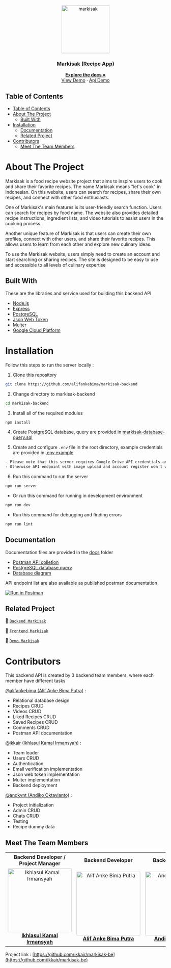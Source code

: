 <br />
<p align="center">
  <div align="center">
    <img height="150" src="./docs/readme/logo.png" alt="markisak" border="0"/>
  </div>
  <h3 align="center">Markisak (Recipe App)</h3>
  <p align="center">
    <a href="https://github.com/alifankebima/markisak-backend"><strong>Explore the docs »</strong></a>
    <br />
    <a href="https://markisak-fe.vercel.app">View Demo</a>
    ·
    <a href="https://markisak-be-production-ddec.up.railway.app">Api Demo</a>
  </p>
</p>

## Table of Contents

- [Table of Contents](#table-of-contents)
- [About The Project](#about-the-project)
  - [Built With](#built-with)
- [Installation](#installation)
  - [Documentation](#documentation)
  - [Related Project](#related-project)
- [Contributors](#contributors)
  - [Meet The Team Members](#meet-the-team-members)

# About The Project

Markisak is a food recipe website project that aims to inspire users to cook and share their favorite recipes. The name Markisak means "let's cook" in Indonesian. On this website, users can search for recipes, share their own recipes, and connect with other food enthusiasts.

One of Markisak's main features is its user-friendly search function. Users can search for recipes by food name. The website also provides detailed recipe instructions, ingredient lists, and video tutorials to assist users in the cooking process.

Another unique feature of Markisak is that users can create their own profiles, connect with other users, and share their favorite recipes. This allows users to learn from each other and explore new culinary ideas.

To use the Markisak website, users simply need to create an account and start searching or sharing recipes. The site is designed to be easy to use and accessible to all levels of culinary expertise

## Built With

These are the libraries and service used for building this backend API

- [Node.js](https://nodejs.org)
- [Express](https://expressjs.com)
- [PostgreSQL](https://www.postgresql.org)
- [Json Web Token](https://jwt.io)
- [Multer](https://github.com/expressjs/multer)
- [Google Cloud Platform](https://cloud.google.com)

# Installation

Follow this steps to run the server locally :

1. Clone this repository

```sh
git clone https://github.com/alifankebima/markisak-backend
```

2. Change directory to markisak-backend

```sh
cd markisak-backend
```

3. Install all of the required modules

```sh
npm install
```

4. Create PostgreSQL database, query are provided in [markisak-database-query.sql](./docs/markisak-database-query.sql)

5. Create and configure `.env` file in the root directory, example credentials are provided in [.env.example](./.env.example)

```txt
- Please note that this server requires Google Drive API credentials and Gmail service account
- Otherwise API endpoint with image upload and account register won't work properly
```

6. Run this command to run the server

```sh
npm run server
```

- Or run this command for running in development environment

```sh
npm run dev
```

- Run this command for debugging and finding errors

```sh
npm run lint
```

## Documentation

Documentation files are provided in the [docs](./docs) folder

- [Postman API colletion](./docs/Markisak-be.postman_collection.json)
- [PostgreSQL database query](./docs/markisak-database-query.sql)
- [Database diagram](./docs/markisak-database-diagram.png)

API endpoint list are also available as published postman documentation

[![Run in Postman](https://run.pstmn.io/button.svg)](https://documenter.getpostman.com/view/26309865/2s93XsYSGG)

## Related Project

:rocket: [`Backend Markisak`](https://github.com/alifankebima/markisak-backend)

:rocket: [`Frontend Markisak`](https://github.com/alifankebima/markisak-frontend)

:rocket: [`Demo Markisak`](https://markisak-fe.vercel.app/)

# Contributors

This backend API is created by 3 backend team members, where each member have different tasks

[@alifankebima (Alif Anke Bima Putra)](https://github.com/alifankebima) :

- Relational database design
- Recipes CRUD
- Videos CRUD
- Liked Recipes CRUD
- Saved Recipes CRUD
- Comments CRUD
- Postman API documentation

[@ikkair (Ikhlasul Kamal Irmansyah)](https://github.com/ikkair) :

- Team leader
- Users CRUD
- Authentication
- Email verification implementation
- Json web token implementation
- Multer implementation
- Backend deployment

[@andkvnt (Andiko Oktavianto)](https://github.com/andkvnt) :

- Project initialization
- Admin CRUD
- Chats CRUD
- Testing
- Recipe dummy data

## Meet The Team Members

<center>
  <table align="center">
    <tr >
      <th >Backend Developer / Project Manager</th>
      <th >Backend Developer</th>
      <th >Backend Developer</th>
      <th >Frontend Developer</th>
      <th >Frontend Developer</th>
      <th >Frontend Developer</th>
    </tr>
    <tr >
      <td align="center">
        <a href="https://github.com/ikkair">
          <img width="200"  src="./docs/readme/kamal.jpg" alt="Ikhlasul Kamal Irmansyah"><br/>
          <b>Ikhlasul Kamal Irmansyah</b>
        </a>
      </td>
      <td align="center">
        <a href="https://github.com/alifankebima">
          <img width="200"  src="./docs/readme/alif.jpg" alt="Alif Anke Bima Putra"><br/>
          <b>Alif Anke Bima Putra</b>
        </a>
      </td>
      <td align="center">
        <a href="https://github.com/andkvnt">
          <img width="200"  src="./docs/readme/andhiko.jpg" alt="Andiko Oktavianto"><br/>
          <b>Andiko Oktavianto</b>
        </a>
      </td>
      <td align="center">
        <a href="https://github.com/mhmdiamd">
          <img width="200"   src="./docs/readme/ilham.jpg" alt="Muhamad Ilham Darmawan"><br/>
          <b>Muhamad Ilham Darmawan</b>
        </a>
      </td>
      <td align="center">
        <a href="https://github.com/Dhimasswara">
          <img width="200"  src="./docs/readme/dhimas.jpg" alt="Dhimas Pandu Yogaswara"><br/>
          <b>Dhimas Pandu Yogaswara</b>
        </a>
      </td>
      <td align="center">
        <a href="https://github.com/rrizalyuniar">
          <img width="200"  src="./docs/readme/rizal.jpg" alt="R. Rizal Yuniar S."><br/>
          <b>R. Rizal Yuniar S.</b>
        </a>
      </td>
    </tr>
  </table>
</center>

Project link : [https://github.com/ikkair/markisak-be](https://github.com/ikkair/markisak-be)
